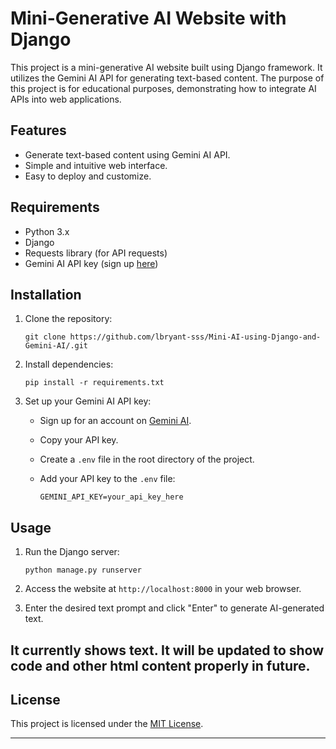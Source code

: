 # Mini-Generative AI Website with Django

This project is a mini-generative AI website built using Django framework. It utilizes the Gemini AI API for generating text-based content. The purpose of this project is for educational purposes, demonstrating how to integrate AI APIs into web applications.

## Features

- Generate text-based content using Gemini AI API.
- Simple and intuitive web interface.
- Easy to deploy and customize.

## Requirements

- Python 3.x
- Django
- Requests library (for API requests)
- Gemini AI API key (sign up [here](https://gemini.ai/))

## Installation

1. Clone the repository:

   ```
   git clone https://github.com/lbryant-sss/Mini-AI-using-Django-and-Gemini-AI/.git
   ```

2. Install dependencies:

   ```
   pip install -r requirements.txt
   ```

3. Set up your Gemini AI API key:

   - Sign up for an account on [Gemini AI](https://gemini.ai/).
   - Copy your API key.
   - Create a `.env` file in the root directory of the project.
   - Add your API key to the `.env` file:

     ```
     GEMINI_API_KEY=your_api_key_here
     ```

## Usage

1. Run the Django server:

   ```
   python manage.py runserver
   ```

2. Access the website at `http://localhost:8000` in your web browser.

3. Enter the desired text prompt and click "Enter" to generate AI-generated text.

## It currently shows text. It will be updated to show code and other html content properly in future.

## License

This project is licensed under the [MIT License](LICENSE).

---


